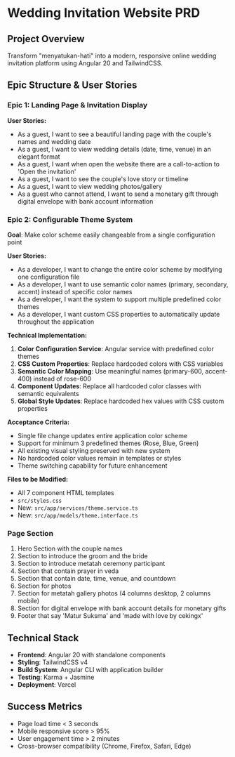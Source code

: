 # Wedding Invitation Website PRD

## Project Overview

Transform "menyatukan-hati" into a modern, responsive online wedding invitation platform using Angular 20 and TailwindCSS.

## Epic Structure & User Stories

### Epic 1: Landing Page & Invitation Display

**User Stories:**

- As a guest, I want to see a beautiful landing page with the couple's names and wedding date
- As a guest, I want to view wedding details (date, time, venue) in an elegant format
- As a guest, I want when open the website there are a call-to-action to 'Open the invitation'
- As a guest, I want to see the couple's love story or timeline
- As a guest, I want to view wedding photos/gallery
- As a guest who cannot attend, I want to send a monetary gift through digital envelope with bank account information

### Epic 2: Configurable Theme System

**Goal**: Make color scheme easily changeable from a single configuration point

**User Stories:**

- As a developer, I want to change the entire color scheme by modifying one configuration file
- As a developer, I want to use semantic color names (primary, secondary, accent) instead of specific color names
- As a developer, I want the system to support multiple predefined color themes
- As a developer, I want custom CSS properties to automatically update throughout the application

**Technical Implementation:**

1. **Color Configuration Service**: Angular service with predefined color themes
2. **CSS Custom Properties**: Replace hardcoded colors with CSS variables
3. **Semantic Color Mapping**: Use meaningful names (primary-600, accent-400) instead of rose-600
4. **Component Updates**: Replace all hardcoded color classes with semantic equivalents
5. **Global Style Updates**: Replace hardcoded hex values with CSS custom properties

**Acceptance Criteria:**

- Single file change updates entire application color scheme
- Support for minimum 3 predefined themes (Rose, Blue, Green)
- All existing visual styling preserved with new system
- No hardcoded color values remain in templates or styles
- Theme switching capability for future enhancement

**Files to be Modified:**

- All 7 component HTML templates
- `src/styles.css`
- New: `src/app/services/theme.service.ts`
- New: `src/app/models/theme.interface.ts`

### Page Section

1. Hero Section with the couple names
2. Section to introduce the groom and the bride
3. Section to introduce metatah ceremony participant
4. Section that contain prayer in veda
5. Section that contain date, time, venue, and countdown
6. Section for photos
7. Section for metatah gallery photos (4 columns desktop, 2 columns mobile)
8. Section for digital envelope with bank account details for monetary gifts
9. Footer that say 'Matur Suksma' and 'made with love by cekingx'

## Technical Stack

- **Frontend**: Angular 20 with standalone components
- **Styling**: TailwindCSS v4
- **Build System**: Angular CLI with application builder
- **Testing**: Karma + Jasmine
- **Deployment**: Vercel

## Success Metrics

- Page load time < 3 seconds
- Mobile responsive score > 95%
- User engagement time > 2 minutes
- Cross-browser compatibility (Chrome, Firefox, Safari, Edge)